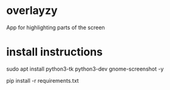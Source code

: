 # overlayzy
App for highlighting parts of the screen

# install instructions
sudo apt install python3-tk python3-dev gnome-screenshot -y

pip install -r requirements.txt